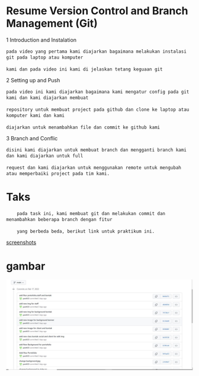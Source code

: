 # Resume Version Control and Branch Management (Git)
1 Introduction and Instalation

    pada video yang pertama kami diajarkan bagaimana melakukan instalasi git pada laptop atau komputer 
    
    kami dan pada video ini kami di jelaskan tetang keguaan git 
2 Setting up and Push

    pada video ini kami diajarkan bagaimana kami mengatur config pada git kami dan kami diajarkan membuat 
    
    repository untuk membuat project pada github dan clone ke laptop atau komputer kami dan kami 
    
    diajarkan untuk menambahkan file dan commit ke github kami
3 Branch and Conflic

    disini kami diajarkan untuk membuat branch dan mengganti branch kami dan kami diajarkan untuk full 
    
    request dan kami diajarkan untuk menggunakan remote untuk mengubah atau memperbaiki project pada tim kami.

# Taks
        pada task ini, kami membuat git dan melakukan commit dan menambahkan beberapa branch dengan fitur 
        
        yang berbeda beda, berikut link untuk praktikum ini.

 [screenshots](https://github.com/pardi123/VUE_M-SUPARDI/tree/main/2_Version%20Control%20and%20Branch%20Management%20(Git)/screenshots)        

 # gambar
  ![Gambar screenchots](https://github.com/pardi123/VUE_M-SUPARDI/blob/main/2_Version%20Control%20and%20Branch%20Management%20(Git)/screenshots/screenshots-branch-main.JPG)